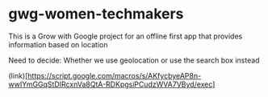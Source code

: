 # gwg-women-techmakers
This is a Grow with Google project for an offline first app that provides information based on location

Need to decide:
Whether we use geolocation or use the search box instead

(link)[https://script.google.com/macros/s/AKfycbyeAP8n-wwIYmGGqStDIRcxnVa8QtA-RDKpgsiPCudzWVA7VByd/exec]
